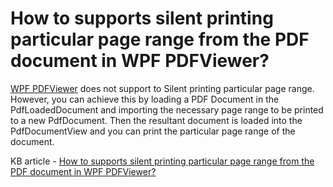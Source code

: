 # How to supports silent printing particular page range from the PDF document in WPF PDFViewer?

[WPF PDFViewer](https://www.syncfusion.com/wpf-controls/pdf-viewer) does not support to Silent printing particular page range. However, you can achieve this by loading a PDF Document in the PdfLoadedDocument and importing the necessary page range to be printed to a new PdfDocument. Then the resultant document is loaded into the PdfDocumentView and you can print the particular page range of the document.

KB article - [How to supports silent printing particular page range from the PDF document in WPF PDFViewer?](https://www.syncfusion.com/kb/3666/how-to-supports-silent-printing-particular-page-range-from-the-pdf-document-in-wpf)

